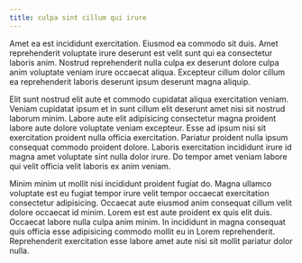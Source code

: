 ```yaml
---
title: culpa sint cillum qui irure
---
```


Amet ea est incididunt exercitation. Eiusmod ea commodo sit duis. Amet reprehenderit voluptate irure deserunt est velit sunt qui ea consectetur laboris anim. Nostrud reprehenderit nulla culpa ex deserunt dolore culpa anim voluptate veniam irure occaecat aliqua. Excepteur cillum dolor cillum ea reprehenderit laboris deserunt ipsum deserunt magna aliquip.

Elit sunt nostrud elit aute et commodo cupidatat aliqua exercitation veniam. Veniam cupidatat ipsum et in sunt cillum elit deserunt amet nisi sit nostrud laborum minim. Labore aute elit adipisicing consectetur magna proident labore aute dolore voluptate veniam excepteur. Esse ad ipsum nisi sit exercitation proident nulla officia exercitation. Pariatur proident nulla ipsum consequat commodo proident dolore. Laboris exercitation incididunt irure id magna amet voluptate sint nulla dolor irure. Do tempor amet veniam labore qui velit officia velit laboris ex anim veniam.

Minim minim ut mollit nisi incididunt proident fugiat do. Magna ullamco voluptate est eu fugiat tempor irure velit tempor occaecat exercitation consectetur adipisicing. Occaecat aute eiusmod anim consequat cillum velit dolore occaecat id minim. Lorem est est aute proident ex quis elit duis. Occaecat labore nulla culpa anim minim. In incididunt in magna consequat quis officia esse adipisicing commodo mollit eu in Lorem reprehenderit. Reprehenderit exercitation esse labore amet aute nisi sit mollit pariatur dolor nulla.